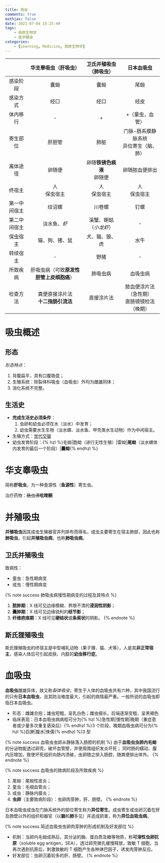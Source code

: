 ```yaml
---
title: 吸虫
comments: true
mathjax: false
date: 2021-07-04 15:25:49
tags:
    - 病原生物学
    - 医学蠕虫
categories:
    - [Learning, Medicine, 病原生物学]
---
```


|              |           华支睾吸虫（肝吸虫）           |   卫氏并殖吸虫（肺吸虫）   |                  日本血吸虫                  |
|:------------:|:----------------------------------------:|:--------------------------:|:--------------------------------------------:|
|   感染阶段   |                   囊蚴                   |            囊蚴            |                     尾蚴                     |
|   感染方式   |                   经口                   |            经口            |                     经皮                     |
|   体内移行   |                     -                    |              +             |                +（童虫，血管）               |
|   寄生部位   |                  肝胆管                  |            肺脏            |  门脉-肠系膜静脉系统<br/>异位寄生（脑、肺）  |
|   离体途径   |                  卵随便                  | 卵随**铁锈色痰液**<br/>卵随便 |                卵随脓血便排出                |
|    终宿主    |               人<br/>保虫宿主               |        人<br/>保虫宿主        |                 人<br/>保虫宿主                 |
| 第一中间宿主 |                  纹沼螺                  |           川卷螺           |                     钉螺                     |
| 第二中间宿主 |               淡水鱼、*虾*               |   溪蟹、蝲蛄（*小龙虾*）   |                       -                      |
|   保虫宿主   |              猫、狗、猪、鼠              |       犬、猫、狼、虎       |                     水牛                     |
|   转续宿主   |                     -                    |            野猪            |                       -                      |
|   所致疾病   | 肝吸虫病（可致**原发性胆管上皮细胞癌**） |          肺吸虫病          |                   血吸虫病                   |
|   检查方法   |    粪便直接涂片法<br/>**十二指肠引流法**    |         直接涂片法         | 脓血便涂片法（急性期）<br/>直肠镜镜检法（晚期） |

<!-- more -->

# 吸虫概述

## 形态

*形态特点*：
1. 背腹扁平，具有口腹吸盘；
2. 生殖系统：除裂体科吸虫（血吸虫）外均为雌雄同体；
3. 消化系统不完整。

## 生活史

- **完成生活史必须条件**：
    1. 虫卵和幼虫必须在水（淡水）中发育；
    2. 幼虫需要水生生物（淡水螺、淡水鱼、甲壳类水生动物）作为中间宿主。
- 生殖方式：<a href="{% post_path 病原生物学 %}?highlight=世代交替#寄生虫生活史">世代交替</a>
- 幼虫发育阶段：{% hzl %}毛蚴|胞蚴（进行无性生殖）|雷蚴|**尾蚴**（淡水螺体内发育的最后一个阶段）|**囊蚴**{% endhzl %}

# 华支睾吸虫

简称**肝吸虫**，为一种食源性（**鱼源性**）寄生虫。

治疗药物：~~肠虫清~~**吡喹酮**

# 并殖吸虫

**并殖吸虫**因其成虫生殖器官并列排布而得名，成虫主要寄生在宿主肺部，因此也称**肺吸虫**，引起**并殖吸虫病**，也称**肺吸虫病**。

## 卫氏并殖吸虫

致病性：
- 童虫：急性期病变
- 成虫：慢性期病变

{% note success 肺吸虫病慢性期病变的过程及其特点 %}
1. **脓肿期**：X 线可见边缘模糊、界限不清的**浸润性阴影**；
2. **囊肿期**：X 线可见边缘锐利的**结节影**；
3. **纤维疤痕期**：X 线可见**硬结状**或**条索状**的阴影。
{% endnote %}

## 斯氏狸殖吸虫

斯氏狸殖吸虫的终宿主是中型哺乳动物（果子狸、猫、犬等），人是其**非正常宿主**，感染人体后可引起皮肤、内脏的**幼虫移行症**。

# 血吸虫

**血吸虫**雌雄异体，故又称*裂体吸虫*，寄生于人体的血吸虫共有六种，其中我国流行的只有**日本血吸虫**，且其防治难度最大，引起的病情最严重。一般所说的血吸虫即指日本血吸虫。

- 形态：雌雄合抱；雄虫短粗，呈乳白色；雌虫细长，后端逐渐变粗，呈黑褐色
- 临床表现：日本血吸虫病病程可分为{% hzl %}急性期|慢性期|晚期（重症患者或少量多次重复感染后）{% endhzl %}3 个阶段，晚期血吸虫病可分为{% hzl %}巨脾|腹水|侏儒{% endhzl %}3 型

{% note success 血吸虫虫卵从静脉落入肠腔的机制 %}
由于**血吸虫虫卵内毛蚴**的分泌物能透过卵壳，破坏血管壁，并使周围组织发炎坏死；
同时肠的蠕动、腹内压增加，致使坏死组织向肠内溃破，虫卵随之排入肠腔，随粪便排出体外。
{% endnote %}

{% note success 血吸虫的致病阶段及所致疾病 %}
1. 尾蚴：尾蚴性皮炎；
2. 童虫：毛细血管炎；
3. 成虫：静脉内膜炎；
4. **虫卵**（主要致病阶段）：虫卵肉芽肿，肝、肠壁。
{% endnote %}

日本血吸虫成虫在门脉系统外的部位寄生称为**异位寄生**。成虫寄生或虫卵沉着在肝及肠壁以外的组织和器官（以**脑**和**肺**多见）并造成损害，称为**异位血吸虫病**。

{% note success 简述血吸虫虫卵肉芽肿的形成机制及好发部位 %}
- 机制：当卵内毛蚴成熟后，其分泌的酶、蛋白质及糖等物质，称**可溶性虫卵抗原**（soluble egg antigen，SEA），透过卵壳微孔缓慢释放，致敏
  T 细胞，当再次遇到抗原后，刺激致敏的 T 细胞产生各种淋巴因子，诱发肉芽肿反应。
- 好发部位：虫卵沉着较多的肝、肠壁。
{% endnote %}

